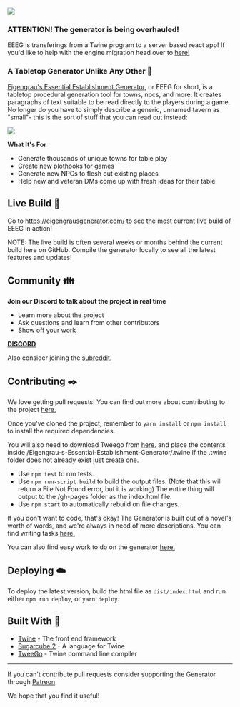 # ![](https://i.imgur.com/Cid7OS1.png)

### ATTENTION! The generator is being overhauled! 
EEEG is transferings from a Twine program to a server based react app! If you'd like to help with the engine migration head over to [here!](https://github.com/Glinkis/rpg-story-engine) 

### A Tabletop Generator Unlike Any Other :game_die:

[Eigengrau's Essential Establishment Generator](https://eigengrausgenerator.com/), or EEEG for short, is a tabletop procedural generation tool for towns, npcs, and more. It creates paragraphs of text suitable to be read directly to the players during a game. No longer do you have to simply describe a generic, unnamed tavern as "small"- this is the sort of stuff that you can read out instead:

![](https://i.imgur.com/SMoFRno.png)


**What It's For**

* Generate thousands of unique towns for table play
* Create new plothooks for games
* Generate new NPCs to flesh out existing places
* Help new and veteran DMs come up with fresh ideas for their table

## Live Build :rocket:
Go to https://eigengrausgenerator.com/ to see the most current live build of EEEG in action!

NOTE: The live build is often several weeks or months behind the current build here on GitHub. Compile the generator locally to see all the latest features and updates!

## Community :family:

**Join our Discord to talk about the project in real time**

* Learn more about the project
* Ask questions and learn from other contributors
* Show off your work

**[DISCORD](https://discord.gg/A543VC5)**

Also consider joining the [subreddit.](https://www.reddit.com/r/EigengrausGenerator)

## Contributing :black_nib:

We love getting pull requests! You can find out more about contributing to the project [here.](https://github.com/ryceg/Eigengrau-s-Essential-Establishment-Generator/wiki/Contributing) 

Once you've cloned the project, remember to `yarn install` or `npm install` to install the required dependencies.

You will also need to download Tweego from [here.](https://www.motoslave.net/tweego/) and place the contents inside /Eigengrau-s-Essential-Establishment-Generator/.twine if the .twine folder does not already exist just create one.

* Use `npm test` to run tests.
* Use `npm run-script build` to build the output files. (Note that this will return a File Not Found error, but it is working) The entire thing will output to the /gh-pages folder as the index.html file.
* Use `npm start` to automatically rebuild on file changes.


If you don't want to code, that's okay! The Generator is built out of a novel's worth of words, and we're always in need of more descriptions. You can find writing tasks [here.](https://github.com/ryceg/Eigengrau-s-Essential-Establishment-Generator/issues?q=is%3Aissue+is%3Aopen+label%3AWriting)

You can also find easy work to do on the generator [here.](https://github.com/ryceg/Eigengrau-s-Essential-Establishment-Generator/issues?q=is%3Aissue+is%3Aopen+label%3A%22good+first+issue%22)

## Deploying :cloud:

To deploy the latest version, build the html file as `dist/index.html` and run either `npm run deploy`, or `yarn deploy`.


## Built With :hammer:

* [Twine](https://twinery.org/) - The front end framework 
* [Sugarcube 2](https://www.motoslave.net/sugarcube/2/) - A language for Twine
* [TweeGo](https://www.motoslave.net/tweego/) - Twine command line compiler

---

If you can't contribute pull requests consider supporting the Generator through [Patreon](https://www.patreon.com/eigengrausgenerator)

We hope that you find it useful!
